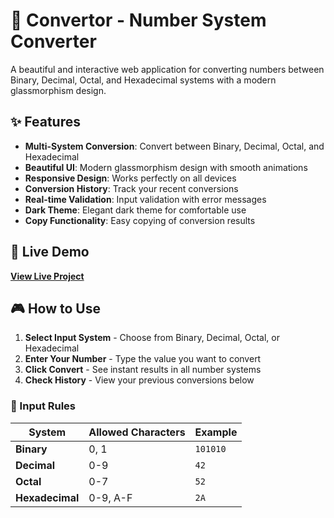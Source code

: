 # 🔢 Convertor - Number System Converter

A beautiful and interactive web application for converting numbers between Binary, Decimal, Octal, and Hexadecimal systems with a modern glassmorphism design.

## ✨ Features

- **Multi-System Conversion**: Convert between Binary, Decimal, Octal, and Hexadecimal
- **Beautiful UI**: Modern glassmorphism design with smooth animations
- **Responsive Design**: Works perfectly on all devices
- **Conversion History**: Track your recent conversions
- **Real-time Validation**: Input validation with error messages
- **Dark Theme**: Elegant dark theme for comfortable use
- **Copy Functionality**: Easy copying of conversion results

## 🚀 Live Demo

[**View Live Project**](https://teenasahu406.github.io/BinaryCalculator/)

## 🎮 How to Use

1. **Select Input System** - Choose from Binary, Decimal, Octal, or Hexadecimal
2. **Enter Your Number** - Type the value you want to convert
3. **Click Convert** - See instant results in all number systems
4. **Check History** - View your previous conversions below

### 🔢 Input Rules

| System | Allowed Characters | Example |
|--------|-------------------|---------|
| **Binary** | 0, 1 | `101010` |
| **Decimal** | 0-9 | `42` |
| **Octal** | 0-7 | `52` |
| **Hexadecimal** | 0-9, A-F | `2A` |

